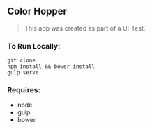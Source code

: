 ## Color Hopper

> This app was created as part of a UI-Test.

### To Run Locally: 

    git clone
    npm install && bower install
    gulp serve
    
### Requires:

- node
- gulp
- bower
